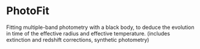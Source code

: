 # PhotoFit
Fitting multiple-band photometry with a black body, to deduce the evolution in time of the effective radius and effective temperature. (includes extinction and redshift corrections, synthetic photometry)
